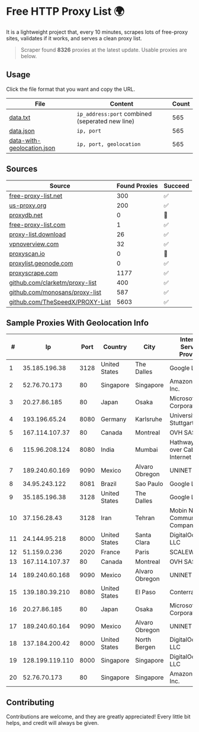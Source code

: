
# Free HTTP Proxy List 🌍

It is a lightweight project that, every 10 minutes, scrapes lots of free-proxy sites, validates if it works, and serves a clean proxy list.


> Scraper found **8326** proxies at the latest update. Usable proxies are below.

## Usage

Click the file format that you want and copy the URL.


|File|Content|Count|
|----|-------|-----|
|[data.txt](https://raw.githubusercontent.com/themiralay/Proxy-List-World/master/data.txt)|`ip_address:port` combined (seperated new line)|565|
|[data.json](https://raw.githubusercontent.com/themiralay/Proxy-List-World/master/data.json)|`ip, port`|565|
|[data-with-geolocation.json](https://raw.githubusercontent.com/themiralay/Proxy-List-World/master/data-with-geolocation.json)|`ip, port, geolocation`|565|

## Sources

|Source|Found Proxies|Succeed|
|------|-------------|-------|
|[free-proxy-list.net](https://free-proxy-list.net)|300|✅|
|[us-proxy.org](https://www.us-proxy.org)|200|✅|
|[proxydb.net](http://proxydb.net)|0|🚫|
|[free-proxy-list.com](https://free-proxy-list.com/?page=&port=&type%5B%5D=http&type%5B%5D=https&up_time=0&search=Search)|1|✅|
|[proxy-list.download](https://www.proxy-list.download/HTTP)|26|✅|
|[vpnoverview.com](https://vpnoverview.com/privacy/anonymous-browsing/free-proxy-servers)|32|✅|
|[proxyscan.io](https://www.proxyscan.io)|0|🚫|
|[proxylist.geonode.com](https://proxylist.geonode.com/api/proxy-list?limit=300&page=1&sort_by=lastChecked&sort_type=desc&protocols=http,https)|0|✅|
|[proxyscrape.com](https://api.proxyscrape.com/v2/?request=displayproxies&protocol=http&timeout=10000&country=all&ssl=all&anonymity=all)|1177|✅|
|[github.com/clarketm/proxy-list](https://raw.githubusercontent.com/clarketm/proxy-list/master/proxy-list-raw.txt)|400|✅|
|[github.com/monosans/proxy-list](https://raw.githubusercontent.com/monosans/proxy-list/main/proxies/http.txt)|587|✅|
|[github.com/TheSpeedX/PROXY-List](https://raw.githubusercontent.com/TheSpeedX/PROXY-List/master/http.txt)|5603|✅|


## Sample Proxies With Geolocation Info

|#|Ip|Port|Country|City|Internet Service Provider|
|-|--|----|-------|----|-------------------------|
|1|35.185.196.38|3128|United States|The Dalles|Google LLC|
|2|52.76.70.173|80|Singapore|Singapore|Amazon.com, Inc.|
|3|20.27.86.185|80|Japan|Osaka|Microsoft Corporation|
|4|193.196.65.24|8080|Germany|Karlsruhe|Universitaet Stuttgart|
|5|167.114.107.37|80|Canada|Montreal|OVH SAS|
|6|115.96.208.124|8080|India|Mumbai|Hathway IP over Cable Internet Access|
|7|189.240.60.169|9090|Mexico|Alvaro Obregon|UNINET|
|8|34.95.243.122|8081|Brazil|Sao Paulo|Google LLC|
|9|35.185.196.38|3128|United States|The Dalles|Google LLC|
|10|37.156.28.43|3128|Iran|Tehran|Mobin Net Communication Company|
|11|24.144.95.218|8000|United States|Santa Clara|DigitalOcean, LLC|
|12|51.159.0.236|2020|France|Paris|SCALEWAY|
|13|167.114.107.37|80|Canada|Montreal|OVH SAS|
|14|189.240.60.168|9090|Mexico|Alvaro Obregon|UNINET|
|15|139.180.39.210|8080|United States|El Paso|Conterra|
|16|20.27.86.185|80|Japan|Osaka|Microsoft Corporation|
|17|189.240.60.164|9090|Mexico|Alvaro Obregon|UNINET|
|18|137.184.200.42|8000|United States|North Bergen|DigitalOcean, LLC|
|19|128.199.119.110|8000|Singapore|Singapore|DigitalOcean, LLC|
|20|52.76.70.173|80|Singapore|Singapore|Amazon.com, Inc.|



## Contributing

Contributions are welcome, and they are greatly appreciated! Every
little bit helps, and credit will always be given.

